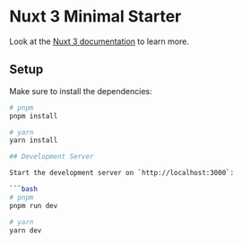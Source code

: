 # Nuxt 3 Minimal Starter

Look at the [Nuxt 3 documentation](https://nuxt.com/docs/getting-started/introduction) to learn more.

## Setup

Make sure to install the dependencies:

````bash
# pnpm
pnpm install

# yarn
yarn install

## Development Server

Start the development server on `http://localhost:3000`:

```bash
# pnpm
pnpm run dev

# yarn
yarn dev
````
